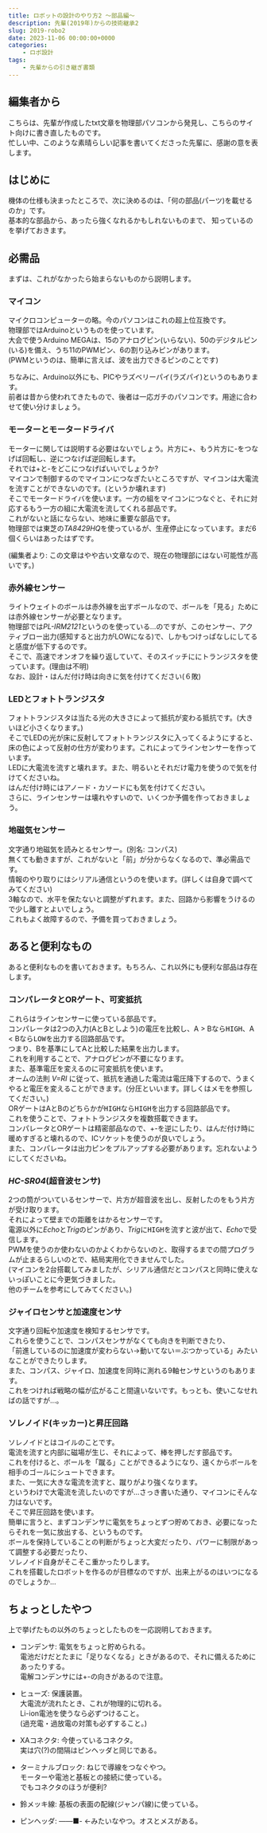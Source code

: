 ```yaml
---
title: ロボットの設計のやり方2 ～部品編～
description: 先輩(2019年)からの技術継承2
slug: 2019-robo2
date: 2023-11-06 00:00:00+0000
categories:
    - ロボ設計
tags:
    - 先輩からの引き継ぎ書類
---
```


## 編集者から
こちらは、先輩が作成したtxt文章を物理部パソコンから発見し、こちらのサイト向けに書き直したものです。<br />
忙しい中、このような素晴らしい記事を書いてくださった先輩に、感謝の意を表します。<br />

## はじめに
機体の仕様も決まったところで、次に決めるのは、「何の部品(パーツ)を載せるのか」です。<br />
基本的な部品から、あったら強くなれるかもしれないものまで、
知っているのを挙げておきます。

## 必需品
まずは、これがなかったら始まらないものから説明します。

### マイコン
マイクロコンピューターの略。今のパソコンはこれの超上位互換です。<br />
物理部ではArduinoというものを使っています。<br />
大会で使うArduino MEGAは、15のアナログピン(いらない)、50のデジタルピン(いる)を備え、うち11のPWMピン、6の割り込みピンがあります。<br />
(PWMというのは、簡単に言えば、波を出力できるピンのことです)

ちなみに、Arduino以外にも、PICやラズベリーパイ(ラズパイ)というのもあります。<br />
前者は昔から使われてきたもので、後者は一応ガチのパソコンです。用途に合わせて使い分けましょう。

### モーターとモータードライバ
モーターに関しては説明する必要はないでしょう。片方に+、もう片方に-をつなげば回転し、逆につなげば逆回転します。<br />
それでは+と-をどこにつなげばいいでしょうか?<br />
マイコンで制御するのでマイコンにつなぎたいところですが、マイコンは大電流を流すことができないのです。(というか壊れます)<br />
そこでモータードライバを使います。一方の組をマイコンにつなぐと、それに対応するもう一方の組に大電流を流してくれる部品です。<br />
これがないと話にならない、地味に重要な部品です。<br />
物理部では東芝の*TA8429HQ*を使っているが、生産停止になっています。まだ6個くらいはあったはずです。

(編集者より: この文章はやや古い文章なので、現在の物理部にはない可能性が高いです。)

### 赤外線センサー
ライトウェイトのボールは赤外線を出すボールなので、ボールを「見る」ためには赤外線センサーが必要となります。<br />
物理部では*PL-IRM2121*というのを使っている…のですが、このセンサー、アクティブロー出力(感知すると出力がLOWになる)で、しかもつけっぱなしにしてると感度が低下するのです。<br />
そこで、高速でオンオフを繰り返していて、そのスイッチににトランジスタを使っています。(理由は不明)<br />
なお、設計・はんだ付け時は向きに気を付けてください(６敗)

### LEDとフォトトランジスタ
フォトトランジスタは当たる光の大きさによって抵抗が変わる抵抗です。(大きいほど小さくなります。)<br />
そこでLEDの光が床に反射してフォトトランジスタに入ってくるようにすると、床の色によって反射の仕方が変わります。これによってラインセンサーを作っています。<br />
LEDに大電流を流すと壊れます。また、明るいとそれだけ電力を使うので気を付けてくださいね。<br />
はんだ付け時にはアノード・カソードにも気を付けてください。<br />
さらに、ラインセンサーは壊れやすいので、いくつか予備を作っておきましょう。

### 地磁気センサー
文字通り地磁気を読みとるセンサー。(別名: コンパス)<br />
無くても動きますが、これがないと「前」が分からなくなるので、準必需品です。<br />
情報のやり取りにはシリアル通信というのを使います。(詳しくは自身で調べてみてください)<br />
3軸なので、水平を保たないと調整がずれます。また、回路から影響をうけるので少し離すとよいでしょう。<br />
これもよく故障するので、予備を買っておきましょう。

## あると便利なもの
あると便利なものを書いておきます。もちろん、これ以外にも便利な部品は存在します。

### コンパレータとORゲート、可変抵抗
これらはラインセンサーに使っている部品です。<br />
コンパレータは2つの入力(AとBとしよう)の電圧を比較し、A > Bなら<kbd>HIGH</kbd>、A < Bなら<kbd>LOW</kbd>を出力する回路部品です。<br />
つまり、Bを基準にしてAと比較した結果を出力します。<br />
これを利用することで、アナログピンが不要になります。<br />
また、基準電圧を変えるのに可変抵抗を使います。<br />
オームの法則 *V=RI* に従って、抵抗を通過した電流は電圧降下するので、うまくやると電圧を変えることができます。(分圧といいます。詳しくはメモを参照してください。)<br />
ORゲートはAとBのどちらかが<kbd>HIGH</kbd>なら<kbd>HIGH</kbd>を出力する回路部品です。<br />
これを使うことで、フォトトランジスタを複数搭載できます。<br />
コンパレータとORゲートは精密部品なので、+-を逆にしたり、はんだ付け時に暖めすぎると壊れるので、ICソケットを使うのが良いでしょう。<br />
また、コンパレータは出力ピンをプルアップする必要があります。忘れないようにしてくださいね。

### *HC-SR04*(超音波センサ)
2つの筒がついているセンサーで、片方が超音波を出し、反射したのをもう片方が受け取ります。<br />
それによって壁までの距離をはかるセンサーです。<br />
電源以外に*Echo*と*Trig*のピンがあり、*Trig*に<kbd>HIGH</kbd>を流すと波が出て、*Echo*で受信します。<br />
PWMを使うのか使わないのかよくわからないのと、取得するまでの間プログラムが止まるらしいのとで、結局実用化できませんでした。<br />
(マイコンを2台搭載してみましたが、シリアル通信だとコンパスと同時に使えないっぽいことに今更気づきました。<br />
他のチームを参考にしてみてください。)

### ジャイロセンサと加速度センサ
文字通り回転や加速度を検知するセンサです。<br />
これらを使うことで、コンパスセンサがなくても向きを判断できたり、<br />
「前進しているのに加速度が変わらない→動いてない＝ぶつかっている」みたいなことができたりします。<br />
また、コンパス、ジャイロ、加速度を同時に測れる9軸センサというのもあります。<br />
これをつければ戦略の幅が広がること間違いないです。もっとも、使いこなせればの話ですが…。<br />

### ソレノイド(キッカー)と昇圧回路
ソレノイドとはコイルのことです。<br />
電流を流すと内部に磁場が生じ、それによって、棒を押しだす部品です。<br />
これを付けると、ボールを「蹴る」ことができるようになり、遠くからボールを相手のゴールにシュートできます。<br />
また、一気に大きな電流を流すと、蹴りがより強くなります。<br />
というわけで大電流を流したいのですが…さっき書いた通り、マイコンにそんな力はないです。<br />
そこで昇圧回路を使います。<br />
簡単に言うと、まずコンデンサに電気をちょっとずつ貯めておき、必要になったらそれを一気に放出する、というものです。<br />
ボールを保持していることの判断がちょっと大変だったり、パワーに制限があって調整する必要だったり、<br />
ソレノイド自身がそこそこ重かったりします。<br />
これを搭載したロボットを作るのが目標なのですが、出来上がるのはいつになるのでしょうか…<br />

## ちょっとしたやつ
上で挙げたもの以外のちょっとしたものを一応説明しておきます。<br />

- コンデンサ: 電気をちょっと貯められる。<br />
電池だけだとたまに「足りなくなる」ときがあるので、それに備えるためにあったりする。<br />
電解コンデンサには+-の向きがあるので注意。

- ヒューズ: 保護装置。<br />
大電流が流れたとき、これが物理的に切れる。<br />
Li-ion電池を使うなら必ずつけること。<br />
(過充電・過放電の対策も必ずすること。)

- XAコネクタ: 今使っているコネクタ。<br />
実は穴(?)の間隔はピンヘッダと同じである。

- ターミナルブロック: ねじで導線をつなぐやつ。<br />
モーターや電池と基板との接続に使っている。<br />
でもコネクタのほうが便利?

- 鈴メッキ線: 基板の表面の配線(ジャンパ線)に使っている。

- ピンヘッダ: ――■- ←みたいなやつ。オスとメスがある。